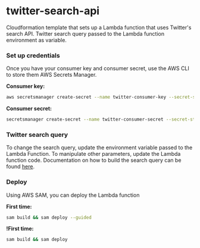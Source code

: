 # twitter-search-api

Cloudformation template that sets up a Lambda function that uses Twitter's search API. Twitter search query passed to the Lambda function environment as variable.

### Set up credentials

Once you have your consumer key and consumer secret, use the AWS CLI to store them AWS Secrets Manager.

**Consumer key:**

```bash
aws secretsmanager create-secret --name twitter-consumer-key --secret-string 'CONSUMER_KEY_GOES_HERE'
```

**Consumer secret:**

```bash
secretsmanager create-secret --name twitter-consumer-secret --secret-string 'CONSUMER_SECRET_GOES_HERE'
```

### Twitter search query

To change the search query, update the environment variable passed to the Lambda Function. To manipulate other parameters, update the Lambda function code. Documentation on how to build the search query can be found [here](https://developer.twitter.com/en/docs/twitter-api/tweets/search/integrate/build-a-query).

### Deploy

Using AWS SAM, you can deploy the Lambda function

**First time:**

```bash
sam build && sam deploy --guided
```

**!First time:**

```bash
sam build && sam deploy
```

